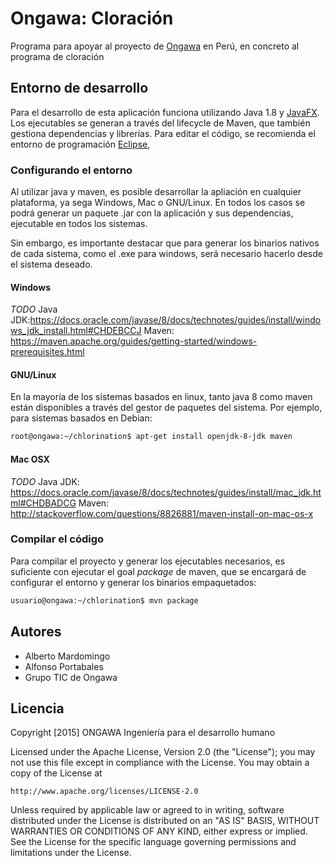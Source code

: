 # Ongawa: Cloración

Programa para apoyar al proyecto de [Ongawa](http://www.ongawa.org) en Perú, en concreto al programa de cloración

## Entorno de desarrollo

Para el desarrollo de esta aplicación funciona utilizando Java 1.8 y [JavaFX](http://www.oracle.com/technetwork/java/javase/overview/javafx-overview-2158620.html). Los ejecutables se generan a través del lifecycle de Maven, que también gestiona dependencias y librerías.
Para editar el código, se recomienda el entorno de programación [Eclipse](https://eclipse.org/), 

###  Configurando el entorno
Al utilizar java y maven, es posible desarrollar la apliación en cualquier plataforma, ya sega Windows, Mac o GNU/Linux. En todos los casos se podrá generar un paquete .jar
con la aplicación y sus dependencias, ejecutable en todos los sistemas.

Sin embargo, es importante destacar que para generar los binarios nativos de cada sistema, como el .exe para windows, será necesario hacerlo desde el sistema deseado.

#### Windows 
_TODO_
Java JDK:https://docs.oracle.com/javase/8/docs/technotes/guides/install/windows_jdk_install.html#CHDEBCCJ
Maven: https://maven.apache.org/guides/getting-started/windows-prerequisites.html

#### GNU/Linux

En la mayoría de los sistemas basados en linux, tanto java 8 como maven están disponibles a través del gestor de paquetes del sistema. Por ejemplo, para sistemas basados en Debian:

```bash
root@ongawa:~/chlorination$ apt-get install openjdk-8-jdk maven 
``` 

#### Mac OSX
_TODO_
Java JDK: https://docs.oracle.com/javase/8/docs/technotes/guides/install/mac_jdk.html#CHDBADCG
Maven: http://stackoverflow.com/questions/8826881/maven-install-on-mac-os-x

### Compilar el código

Para compilar el proyecto y generar los ejecutables necesarios, es suficiente con ejecutar el goal _package_ de maven, que se encargará de configurar el entorno y generar los binarios empaquetados:

```bash
usuario@ongawa:~/chlorination$ mvn package
``` 

## Autores

* Alberto Mardomingo
* Alfonso Portabales
* Grupo TIC de Ongawa

## Licencia
Copyright [2015] ONGAWA Ingeniería para el desarrollo humano

Licensed under the Apache License, Version 2.0 (the "License");
you may not use this file except in compliance with the License.
You may obtain a copy of the License at

    http://www.apache.org/licenses/LICENSE-2.0

Unless required by applicable law or agreed to in writing, software
distributed under the License is distributed on an "AS IS" BASIS,
WITHOUT WARRANTIES OR CONDITIONS OF ANY KIND, either express or implied.
See the License for the specific language governing permissions and
limitations under the License.
